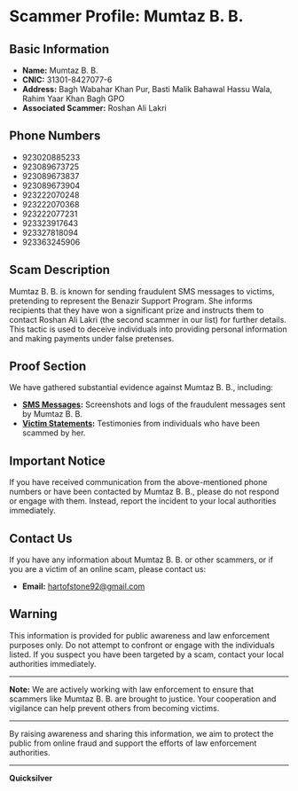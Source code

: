 # Scammer Profile: Mumtaz B. B.

## Basic Information

- **Name:** Mumtaz B. B.
- **CNIC:** 31301-8427077-6
- **Address:** Bagh Wabahar Khan Pur, Basti Malik Bahawal Hassu Wala, Rahim Yaar Khan Bagh GPO
- **Associated Scammer:** Roshan Ali Lakri

## Phone Numbers

- 923020885233
- 923089673725
- 923089673837
- 923089673904
- 923222070248
- 923222070368
- 923222077231
- 923323917643
- 923327818094
- 923363245906

## Scam Description

Mumtaz B. B. is known for sending fraudulent SMS messages to victims, pretending to represent the Benazir Support Program. She informs recipients that they have won a significant prize and instructs them to contact Roshan Ali Lakri (the second scammer in our list) for further details. This tactic is used to deceive individuals into providing personal information and making payments under false pretenses.

## Proof Section

We have gathered substantial evidence against Mumtaz B. B., including:
- **[SMS Messages](proof/SS1.jpeg):** Screenshots and logs of the fraudulent messages sent by Mumtaz B. B.
- **[Victim Statements](victim_statement.md):** Testimonies from individuals who have been scammed by her.

## Important Notice

If you have received communication from the above-mentioned phone numbers or have been contacted by Mumtaz B. B., please do not respond or engage with them. Instead, report the incident to your local authorities immediately.

## Contact Us

If you have any information about Mumtaz B. B. or other scammers, or if you are a victim of an online scam, please contact us:

- **Email:** hartofstone92@gmail.com

## Warning

This information is provided for public awareness and law enforcement purposes only. Do not attempt to confront or engage with the individuals listed. If you suspect you have been targeted by a scam, contact your local authorities immediately.

---

**Note:** We are actively working with law enforcement to ensure that scammers like Mumtaz B. B. are brought to justice. Your cooperation and vigilance can help prevent others from becoming victims.

---

By raising awareness and sharing this information, we aim to protect the public from online fraud and support the efforts of law enforcement authorities.

---

**Quicksilver**
